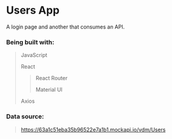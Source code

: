 # Users App
A login page and another that consumes an API.

### Being built with:
> JavaScript
>
> React
  >> React Router
  >>
  >> Material UI
  >>
> Axios

### Data source:
> https://63a1c51eba35b96522e7a1b1.mockapi.io/vdm/Users
